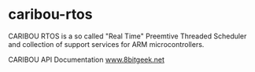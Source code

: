 # caribou-rtos
CARIBOU RTOS is a so called "Real Time" Preemtive Threaded Scheduler and collection of support services for ARM 
microcontrollers.

CARIBOU API Documentation www.8bitgeek.net

